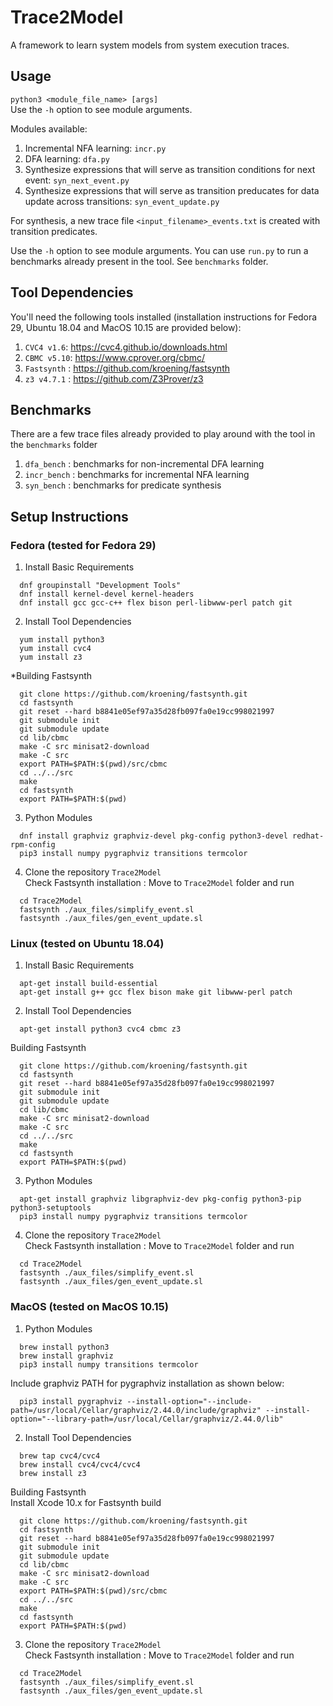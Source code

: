 # Trace2Model
A framework to learn system models from system execution traces.

## Usage
`python3 <module_file_name> [args]`<br/>
Use the `-h` option to see module arguments.

Modules available:
1. Incremental NFA learning: `incr.py`
2. DFA learning: `dfa.py`
3. Synthesize expressions that will serve as transition conditions for next event: `syn_next_event.py`
4. Synthesize expressions that will serve as transition preducates for data update across transitions: `syn_event_update.py`

For synthesis, a new trace file `<input_filename>_events.txt` is created with transition predicates.

Use the `-h` option to see module arguments. You can use `run.py` to run a benchmarks already present in the tool. See `benchmarks` folder.

## Tool Dependencies
You'll need the following tools installed (installation instructions for Fedora 29, Ubuntu 18.04 and MacOS 10.15 are provided below):
1. `CVC4 v1.6`: https://cvc4.github.io/downloads.html
2. `CBMC v5.10`: https://www.cprover.org/cbmc/
3. `Fastsynth` : https://github.com/kroening/fastsynth
4. `z3 v4.7.1` : https://github.com/Z3Prover/z3

## Benchmarks
There are a few trace files already provided to play around with the tool in the `benchmarks` folder
1. `dfa_bench` : benchmarks for non-incremental DFA learning
2. `incr_bench` : benchmarks for incremental NFA learning
3. `syn_bench` : benchmarks for predicate synthesis

## Setup Instructions

### Fedora (tested for Fedora 29)

1. Install Basic Requirements
~~~
  dnf groupinstall "Development Tools"
  dnf install kernel-devel kernel-headers
  dnf install gcc gcc-c++ flex bison perl-libwww-perl patch git
~~~

2. Install Tool Dependencies
~~~
  yum install python3
  yum install cvc4
  yum install z3
~~~

<space><space>*<space>Building Fastsynth
~~~
  git clone https://github.com/kroening/fastsynth.git
  cd fastsynth
  git reset --hard b8841e05ef97a35d28fb097fa0e19cc998021997
  git submodule init
  git submodule update
  cd lib/cbmc
  make -C src minisat2-download
  make -C src
  export PATH=$PATH:$(pwd)/src/cbmc
  cd ../../src
  make
  cd fastsynth
  export PATH=$PATH:$(pwd)
~~~

3. Python Modules
~~~
  dnf install graphviz graphviz-devel pkg-config python3-devel redhat-rpm-config
  pip3 install numpy pygraphviz transitions termcolor
~~~

4. Clone the repository `Trace2Model`<br/>
Check Fastsynth installation : Move to `Trace2Model` folder and run
~~~
  cd Trace2Model
  fastsynth ./aux_files/simplify_event.sl
  fastsynth ./aux_files/gen_event_update.sl
~~~


### Linux (tested on Ubuntu 18.04)

1. Install Basic Requirements
~~~
  apt-get install build-essential
  apt-get install g++ gcc flex bison make git libwww-perl patch
~~~

2. Install Tool Dependencies
~~~
  apt-get install python3 cvc4 cbmc z3
~~~

Building Fastsynth
~~~
  git clone https://github.com/kroening/fastsynth.git
  cd fastsynth
  git reset --hard b8841e05ef97a35d28fb097fa0e19cc998021997
  git submodule init
  git submodule update
  cd lib/cbmc
  make -C src minisat2-download
  make -C src
  cd ../../src
  make
  cd fastsynth
  export PATH=$PATH:$(pwd)
~~~

3. Python Modules
~~~
  apt-get install graphviz libgraphviz-dev pkg-config python3-pip python3-setuptools
  pip3 install numpy pygraphviz transitions termcolor
~~~

4. Clone the repository `Trace2Model`<br/>
Check Fastsynth installation : Move to `Trace2Model` folder and run
~~~
  cd Trace2Model
  fastsynth ./aux_files/simplify_event.sl
  fastsynth ./aux_files/gen_event_update.sl
~~~




### MacOS (tested on MacOS 10.15)

1. Python Modules
~~~
  brew install python3
  brew install graphviz
  pip3 install numpy transitions termcolor
~~~
  Include graphviz PATH for pygraphviz installation as shown below:
~~~
  pip3 install pygraphviz --install-option="--include-path=/usr/local/Cellar/graphviz/2.44.0/include/graphviz" --install-option="--library-path=/usr/local/Cellar/graphviz/2.44.0/lib"
~~~

2. Install Tool Dependencies
~~~
  brew tap cvc4/cvc4
  brew install cvc4/cvc4/cvc4
  brew install z3
~~~

  Building Fastsynth<br/>
  Install Xcode 10.x for Fastsynth build
~~~
  git clone https://github.com/kroening/fastsynth.git
  cd fastsynth
  git reset --hard b8841e05ef97a35d28fb097fa0e19cc998021997
  git submodule init
  git submodule update
  cd lib/cbmc
  make -C src minisat2-download
  make -C src
  export PATH=$PATH:$(pwd)/src/cbmc
  cd ../../src
  make
  cd fastsynth
  export PATH=$PATH:$(pwd)
~~~


3. Clone the repository `Trace2Model`<br/>
  Check Fastsynth installation : Move to `Trace2Model` folder and run
~~~
  cd Trace2Model
  fastsynth ./aux_files/simplify_event.sl
  fastsynth ./aux_files/gen_event_update.sl
~~~

